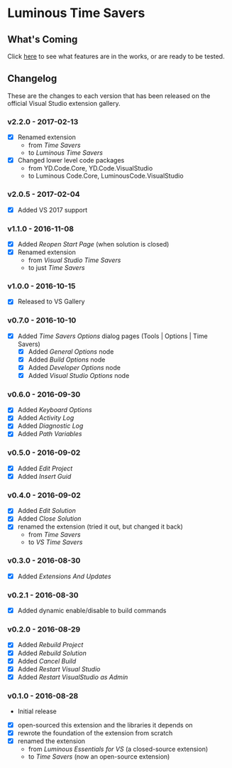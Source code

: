 # Luminous Time Savers

## What's Coming
Click [here][roadmap-url] to see what features are in the works, or are ready to be tested.

[roadmap-url]: https://luminous-software.solutions/time-savers/roadmap

## Changelog

These are the changes to each version that has been released
on the official Visual Studio extension gallery.

### v2.2.0 - 2017-02-13
  - [x] Renamed extension
    - from *Time Savers*
    - to *Luminous Time Savers*  
  - [x] Changed lower level code packages
    - from YD.Code.Core, YD.Code.VisualStudio
    - to Luminous Code.Core, LuminousCode.VisualStudio

### v2.0.5 - 2017-02-04
  - [x] Added VS 2017 support

### v1.1.0 - 2016-11-08
  - [x] Added *Reopen Start Page* (when solution is closed)
  - [x] Renamed extension
      - from *Visual Studio Time Savers*
      - to just *Time Savers*  

### v1.0.0 - 2016-10-15
  - [x] Released to VS Gallery

### v0.7.0 - 2016-10-10
- [x] Added *Time Savers Options* dialog pages (Tools | Options | Time Savers)
  - [x] Added *General Options* node
  - [x] Added *Build Options* node
  - [x] Added *Developer Options* node
  - [x] Added *Visual Studio Options* node

### v0.6.0 - 2016-09-30
- [x] Added *Keyboard Options*
- [x] Added *Activity Log*
- [x] Added *Diagnostic Log*
- [x] Added *Path Variables*

### v0.5.0 - 2016-09-02
- [x] Added *Edit Project*
- [x] Added *Insert Guid*

### v0.4.0 - 2016-09-02
- [x] Added *Edit Solution*
- [x] Added *Close Solution*
- [x] renamed the extension (tried it out, but changed it back)
  - from *Time Savers*
  - to *VS Time Savers*

### v0.3.0 - 2016-08-30
- [x] Added *Extensions And Updates*

### v0.2.1 - 2016-08-30
- [x] Added dynamic enable/disable to build commands

### v0.2.0 - 2016-08-29
- [x] Added *Rebuild Project*
- [x] Added *Rebuild Solution*
- [x] Added *Cancel Build*
- [x] Added *Restart Visual Studio*
- [x] Added *Restart VisualStudio as Admin*

### v0.1.0 - 2016-08-28
- Initial release
- [x] open-sourced this extension and the libraries it depends on
- [x] rewrote the foundation of the extension from scratch
- [x] renamed the extension
  - from *Luminous Essentials for VS* (a closed-source extension)
  - to *Time Savers* (now an open-source extension)